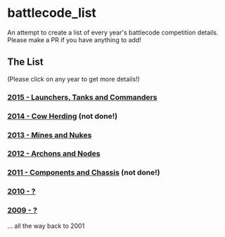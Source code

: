# battlecode_list
An attempt to create a list of every year's battlecode competition details. Please make a PR if you have anything to add!

## The List
(Please click on any year to get more details!)

### [2015 - Launchers, Tanks and Commanders](years/2015.md)


### [2014 - Cow Herding](years/2014.md) (not done!)


### [2013 - Mines and Nukes](years/2013.md)


### [2012 - Archons and Nodes](years/2012.md)


### [2011 - Components and Chassis](years/2011.md) (not done!)


### [2010 - ?](years/2010.md)


### [2009 - ?](years/2009.md)


... all the way back to 2001
